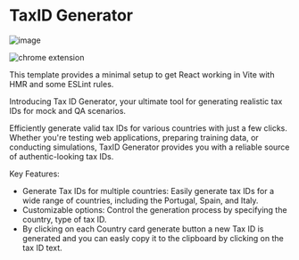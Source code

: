 # TaxID Generator
![image](https://github.com/gersondinis/chrome-extension-tax-id-generator/assets/10350627/79c78ced-aa71-4a63-9c9e-2df07e31e0ef)

![chrome extension](https://chromewebstore.google.com/detail/fhinhgicbbfififkdakanlfhgbibllgn)

This template provides a minimal setup to get React working in Vite with HMR and some ESLint rules.

Introducing Tax ID Generator, your ultimate tool for generating realistic tax IDs for mock and QA scenarios.

Efficiently generate valid tax IDs for various countries with just a few clicks. Whether you're testing web applications, preparing training data, or conducting simulations, TaxID Generator provides you with a reliable source of authentic-looking tax IDs.

Key Features:
- Generate Tax IDs for multiple countries: Easily generate tax IDs for a wide range of countries, including the Portugal, Spain, and Italy.
- Customizable options: Control the generation process by specifying the country, type of tax ID.
- By clicking on each Country card generate button a new Tax ID is generated and you can easly copy it to the clipboard by clicking on the tax ID text.
